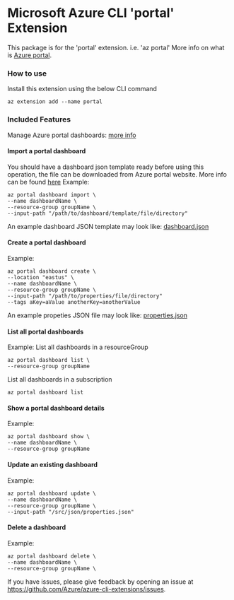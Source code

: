 Microsoft Azure CLI 'portal' Extension
==========================================

This package is for the 'portal' extension. i.e. 'az portal'
More info on what is [Azure portal](https://learn.microsoft.com/azure/azure-portal/azure-portal-overview).

### How to use ###
Install this extension using the below CLI command
```
az extension add --name portal
```

### Included Features ###
Manage Azure portal dashboards: [more info](https://learn.microsoft.com/azure/azure-portal/azure-portal-dashboards-create-programmatically#fetch-the-json-representation-of-the-dashboard)


#### Import a portal dashboard ####
You should have a dashboard json template ready before using this operation, the file can be downloaded from Azure portal website.
More info can be found [here](https://learn.microsoft.com/azure/azure-portal/azure-portal-dashboards-create-programmatically#fetch-the-json-representation-of-the-dashboard)
Example:
```
az portal dashboard import \
--name dashboardName \
--resource-group groupName \
--input-path "/path/to/dashboard/template/file/directory"
```
An example dashboard JSON template may look like:
[dashboard.json](https://github.com/Azure/azure-cli-extensions/blob/master/src/portal/azext_portal/tests/latest/dashboard.json)

#### Create a portal dashboard ####
Example:
```
az portal dashboard create \
--location "eastus" \ 
--name dashboardName \
--resource-group groupName \
--input-path "/path/to/properties/file/directory"
--tags aKey=aValue anotherKey=anotherValue
```
An example propeties JSON file may look like:
[properties.json](https://github.com/Azure/azure-cli-extensions/blob/master/src/portal/azext_portal/tests/latest/properties.json)

#### List all portal dashboards ####
Example:
List all dashboards in a resourceGroup
```
az portal dashboard list \
--resource-group groupName
```
List all dashboards in a subscription
```
az portal dashboard list
```

#### Show a portal dashboard details ####
Example:
```
az portal dashboard show \
--name dashboardName \
--resource-group groupName
```

#### Update an existing dashboard ####
Example:
```
az portal dashboard update \
--name dashboardName \
--resource-group groupName \
--input-path "/src/json/properties.json"
```

#### Delete a dashboard ####
Example:
```
az portal dashboard delete \
--name dashboardName \
--resource-group groupName \
```

If you have issues, please give feedback by opening an issue at https://github.com/Azure/azure-cli-extensions/issues.